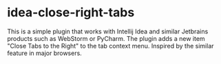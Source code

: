 # idea-close-right-tabs
This is a simple plugin that works with Intellij Idea and similar Jetbrains products such as WebStorm or PyCharm. The plugin adds
a new item "Close Tabs to the Right" to the tab context menu. Inspired by the similar feature in major browsers.
